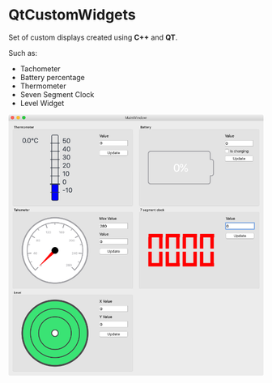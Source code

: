 # QtCustomWidgets

Set of custom displays created using **C++** and **QT**. 

Such as:

* Tachometer
* Battery percentage
* Thermometer
* Seven Segment Clock
* Level Widget

<img src="/GITImages/MainWindow.png" width="700"/>



